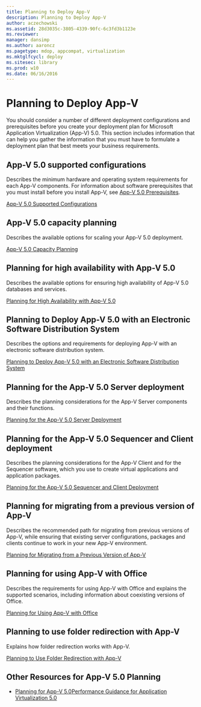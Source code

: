 ```yaml
---
title: Planning to Deploy App-V
description: Planning to Deploy App-V
author: aczechowski
ms.assetid: 28d3035c-3805-4339-90fc-6c3fd3b1123e
ms.reviewer: 
manager: dansimp
ms.author: aaroncz
ms.pagetype: mdop, appcompat, virtualization
ms.mktglfcycl: deploy
ms.sitesec: library
ms.prod: w10
ms.date: 06/16/2016
---
```



# Planning to Deploy App-V


You should consider a number of different deployment configurations and prerequisites before you create your deployment plan for Microsoft Application Virtualization (App-V) 5.0. This section includes information that can help you gather the information that you must have to formulate a deployment plan that best meets your business requirements.

## <a href="" id="---------app-v-5-0-supported-configurations"></a> App-V 5.0 supported configurations


Describes the minimum hardware and operating system requirements for each App-V components. For information about software prerequisites that you must install before you install App-V, see [App-V 5.0 Prerequisites](app-v-50-prerequisites.md).

[App-V 5.0 Supported Configurations](app-v-50-supported-configurations.md)

## App-V 5.0 capacity planning


Describes the available options for scaling your App-V 5.0 deployment.

[App-V 5.0 Capacity Planning](app-v-50-capacity-planning.md)

## Planning for high availability with App-V 5.0


Describes the available options for ensuring high availability of App-V 5.0 databases and services.

[Planning for High Availability with App-V 5.0](planning-for-high-availability-with-app-v-50.md)

## Planning to Deploy App-V 5.0 with an Electronic Software Distribution System


Describes the options and requirements for deploying App-V with an electronic software distribution system.

[Planning to Deploy App-V 5.0 with an Electronic Software Distribution System](planning-to-deploy-app-v-50-with-an-electronic-software-distribution-system.md)

## Planning for the App-V 5.0 Server deployment


Describes the planning considerations for the App-V Server components and their functions.

[Planning for the App-V 5.0 Server Deployment](planning-for-the-app-v-50-server-deployment.md)

## Planning for the App-V 5.0 Sequencer and Client deployment


Describes the planning considerations for the App-V Client and for the Sequencer software, which you use to create virtual applications and application packages.

[Planning for the App-V 5.0 Sequencer and Client Deployment](planning-for-the-app-v-50-sequencer-and-client-deployment.md)

## Planning for migrating from a previous version of App-V


Describes the recommended path for migrating from previous versions of App-V, while ensuring that existing server configurations, packages and clients continue to work in your new App-V environment.

[Planning for Migrating from a Previous Version of App-V](planning-for-migrating-from-a-previous-version-of-app-v.md)

## Planning for using App-V with Office


Describes the requirements for using App-V with Office and explains the supported scenarios, including information about coexisting versions of Office.

[Planning for Using App-V with Office](planning-for-using-app-v-with-office.md)

## Planning to use folder redirection with App-V


Explains how folder redirection works with App-V.

[Planning to Use Folder Redirection with App-V](planning-to-use-folder-redirection-with-app-v.md)

## <a href="" id="other-resources-for-app-v-5-0-planning-"></a>Other Resources for App-V 5.0 Planning


-   [Planning for App-V 5.0](planning-for-app-v-50-rc.md)[Performance Guidance for Application Virtualization 5.0](performance-guidance-for-application-virtualization-50.md)

 

 





